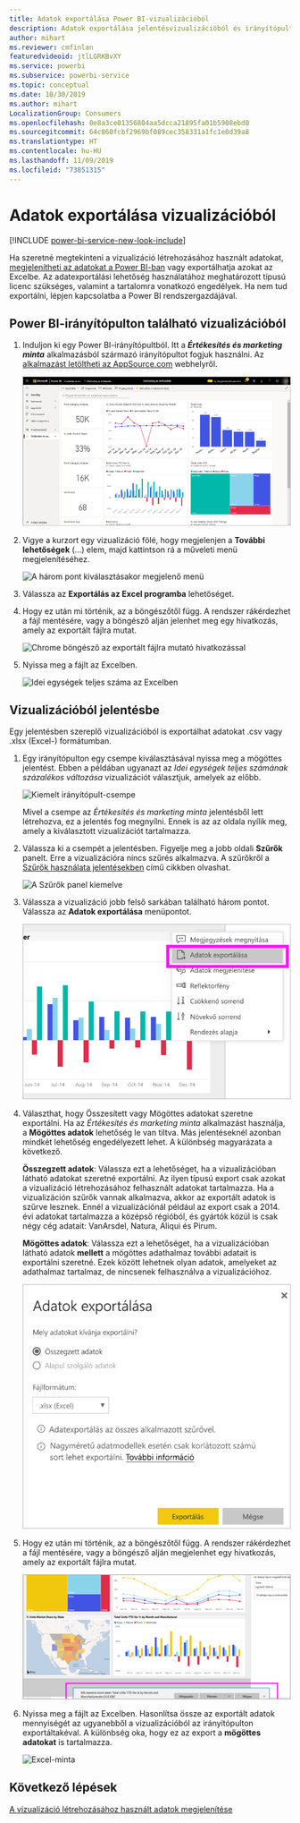 ```yaml
---
title: Adatok exportálása Power BI-vizualizációból
description: Adatok exportálása jelentésvizualizációból és irányítópult-vizualizációból, és megtekintésük az Excelben.
author: mihart
ms.reviewer: cmfinlan
featuredvideoid: jtlLGRKBvXY
ms.service: powerbi
ms.subservice: powerbi-service
ms.topic: conceptual
ms.date: 10/30/2019
ms.author: mihart
LocalizationGroup: Consumers
ms.openlocfilehash: 0e8a3ce01356804aa5dcca21895fa01b5908ebd0
ms.sourcegitcommit: 64c860fcbf2969bf089cec358331a1fc1e0d39a8
ms.translationtype: HT
ms.contentlocale: hu-HU
ms.lasthandoff: 11/09/2019
ms.locfileid: "73851315"
---
```

# <a name="export-data-from-a-visual"></a>Adatok exportálása vizualizációból

[!INCLUDE [power-bi-service-new-look-include](../includes/power-bi-service-new-look-include.md)]

Ha szeretné megtekinteni a vizualizáció létrehozásához használt adatokat, [megjelenítheti az adatokat a Power BI-ban](end-user-show-data.md) vagy exportálhatja azokat az Excelbe. Az adatexportálási lehetőség használatához meghatározott típusú licenc szükséges, valamint a tartalomra vonatkozó engedélyek. Ha nem tud exportálni, lépjen kapcsolatba a Power BI rendszergazdájával. 

## <a name="from-a-visual-on-a-power-bi-dashboard"></a>Power BI-irányítópulton található vizualizációból

1. Induljon ki egy Power BI-irányítópultból. Itt a ***Értékesítés és marketing minta*** alkalmazásból származó irányítópultot fogjuk használni. Az [alkalmazást letöltheti az AppSource.com](https://appsource.microsoft.com/product/power-bi/microsoft-retail-analysis-sample.salesandmarketingsample-preview?flightCodes=e2b06c7a-a438-4d99-9eb6-4324ce87f282) webhelyről.

    ![Alkalmazásbeli irányítópult](media/end-user-export/power-bi-dashboards.png)

2. Vigye a kurzort egy vizualizáció fölé, hogy megjelenjen a **További lehetőségek** (...) elem, majd kattintson rá a műveleti menü megjelenítéséhez.

    ![A három pont kiválasztásakor megjelenő menü](media/end-user-export/power-bi-action-menu.png)

3. Válassza az **Exportálás az Excel programba** lehetőséget.

4. Hogy ez után mi történik, az a böngészőtől függ. A rendszer rákérdezhet a fájl mentésére, vagy a böngésző alján jelenhet meg egy hivatkozás, amely az exportált fájlra mutat. 

    ![Chrome böngésző az exportált fájlra mutató hivatkozással](media/end-user-export/power-bi-dashboard-exports.png)

5. Nyissa meg a fájlt az Excelben.  

    ![Idei egységek teljes száma az Excelben](media/end-user-export/power-bi-excel.png)


## <a name="from-a-visual-in-a-report"></a>Vizualizációból jelentésbe
Egy jelentésben szereplő vizualizációból is exportálhat adatokat .csv vagy .xlsx (Excel-) formátumban. 

1. Egy irányítópulton egy csempe kiválasztásával nyissa meg a mögöttes jelentést.  Ebben a példában ugyanazt az *Idei egységek teljes számának százalékos változása* vizualizációt választjuk, amelyek az előbb. 

    ![Kiemelt irányítópult-csempe](media/end-user-export/power-bi-export-reports.png)

    Mivel a csempe az *Értékesítés és marketing minta* jelentésből lett létrehozva, ez a jelentés fog megnyílni. Ennek is az az oldala nyílik meg, amely a kiválasztott vizualizációt tartalmazza. 

2. Válassza ki a csempét a jelentésben. Figyelje meg a jobb oldali **Szűrők** panelt. Erre a vizualizációra nincs szűrés alkalmazva. A szűrőkről a [Szűrők használata jelentésekben](end-user-report-filter.md) című cikkben olvashat.

    ![A Szűrők panel kiemelve](media/end-user-export/power-bi-export-filter.png)


3. Válassza a vizualizáció jobb felső sarkában található három pontot. Válassza az **Adatok exportálása** menüpontot.

    ![A legördülő menüben kijelölt Adatok exportálása menüpont](media/end-user-export/power-bi-export-report.png)

4. Választhat, hogy Összesített vagy Mögöttes adatokat szeretne exportálni. Ha az *Értékesítés és marketing minta* alkalmazást használja, a **Mögöttes adatok** lehetőség le van tiltva. Más jelentéseknél azonban mindkét lehetőség engedélyezett lehet. A különbség magyarázata a következő.

    **Összegzett adatok**: Válassza ezt a lehetőséget, ha a vizualizációban látható adatokat szeretné exportálni.  Az ilyen típusú export csak azokat a vizualizáció létrehozásához felhasznált adatokat tartalmazza. Ha a vizualizáción szűrők vannak alkalmazva, akkor az exportált adatok is szűrve lesznek. Ennél a vizualizációnál például az export csak a 2014. évi adatokat tartalmazza a középső régióból, és gyártók közül is csak négy cég adatait: VanArsdel, Natura, Aliqui és Pirum.
  

    **Mögöttes adatok**: Válassza ezt a lehetőséget, ha a vizualizációban látható adatok **mellett** a mögöttes adathalmaz további adatait is exportálni szeretné.  Ezek között lehetnek olyan adatok, amelyeket az adathalmaz tartalmaz, de nincsenek felhasználva a vizualizációhoz. 

    ![A Mögöttes adatok és az Összesített adatok exportálása közötti választást felkínáló menü](media/end-user-export/power-bi-export-option.png)

5. Hogy ez után mi történik, az a böngészőtől függ. A rendszer rákérdezhet a fájl mentésére, vagy a böngésző alján megjelenhet egy hivatkozás, amely az exportált fájlra mutat. 

    ![Exportált fájl a Microsoft Edge böngészőben megjelenítve](media/end-user-export/power-bi-export-edge-browser.png)


6. Nyissa meg a fájlt az Excelben. Hasonlítsa össze az exportált adatok mennyiségét az ugyanebből a vizualizációból az irányítópulton exportáltakéval. A különbség oka, hogy ez az export a **mögöttes adatokat** is tartalmazza. 

    ![Excel-minta](media/end-user-export/power-bi-underlying.png)

## <a name="next-steps"></a>Következő lépések

[A vizualizáció létrehozásához használt adatok megjelenítése](end-user-show-data.md)